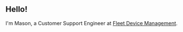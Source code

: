 ## Hello!


I'm Mason, a Customer Support Engineer at [Fleet Device Management](https://fleetdm.com/).

